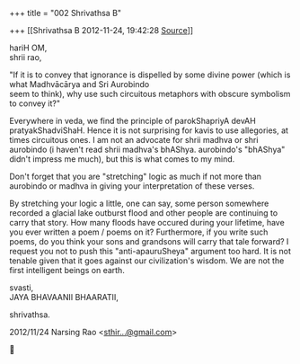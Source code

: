 +++
title = "002 Shrivathsa B"

+++
[[Shrivathsa B	2012-11-24, 19:42:28 [Source](https://groups.google.com/g/bvparishat/c/sPyfErMv0J0)]]



hariH OM,  
shrii rao,  
  
"If it is to convey that ignorance is dispelled by some divine power (which is what Madhvācārya and Sri Aurobindo  
seem to think), why use such circuitous metaphors with obscure symbolism to convey it?"  
  
 Everywhere in veda, we find the principle of parokShapriyA devAH pratyakShadviShaH. Hence it is not surprising for kavis to use allegories, at times circuitous ones. I am not an advocate for shrii madhva or shri aurobindo (i haven't read shrii madhva's bhAShya. aurobindo's "bhAShya" didn't impress me much), but this is what comes to my mind.  
  
 Don't forget that you are "stretching" logic as much if not more than aurobindo or madhva in giving your interpretation of these verses.  
  
 By stretching your logic a little, one can say, some person somewhere recorded a glacial lake outburst flood and other people are continuing to carry that story. How many floods have occured during your lifetime, have you ever written a poem / poems on it? Furthermore, if you write such poems, do you think your sons and grandsons will carry that tale forward? I request you not to push this "anti-apauruSheya" argument too hard. It is not tenable given that it goes against our civilization's wisdom. We are not the first intelligent beings on earth.  
  
svasti,  
 JAYA BHAVAANII BHAARATII,  

shrivathsa.  

  
  

2012/11/24 Narsing Rao \<[sthir...@gmail.com]()\>



